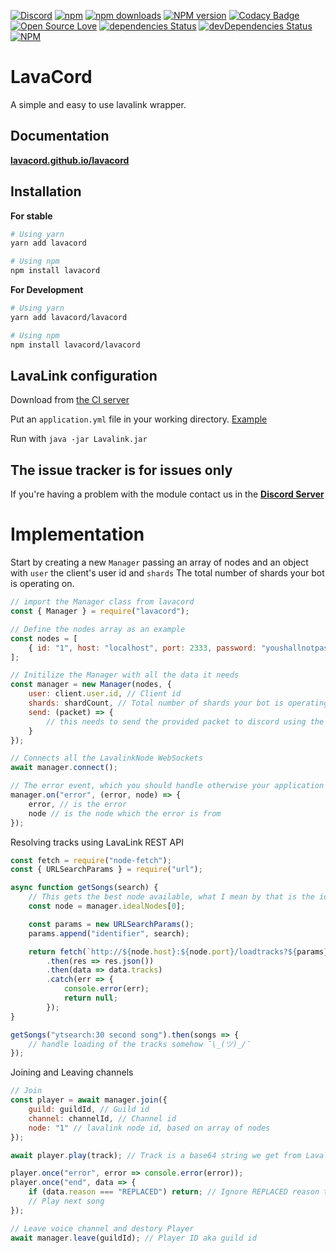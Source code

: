 [![Discord](https://discordapp.com/api/guilds/323779330033319941/embed.png)](https://discord.gg/wXrjZmV)
[![npm](https://img.shields.io/npm/v/npm.svg)](https://www.npmjs.com/package/lavacord)
[![npm downloads](https://img.shields.io/npm/dt/lavacord.svg?maxAge=3600)](https://www.npmjs.com/package/lavacord)
[![NPM version](https://badge.fury.io/js/lavacord.svg)](http://badge.fury.io/js/lavacord)
[![Codacy Badge](https://api.codacy.com/project/badge/Grade/b50839d781c24a94a4e1c17342a147bd)](https://www.codacy.com/app/lavacord/lavacord?utm_source=github.com&amp;utm_medium=referral&amp;utm_content=lavacord/lavacord&amp;utm_campaign=Badge_Grade)
[![Open Source Love](https://badges.frapsoft.com/os/mit/mit.svg?v=102)](https://github.com/ellerbrock/open-source-badge/)
[![dependencies Status](https://david-dm.org/lavacord/lavacord/status.svg)](https://david-dm.org/lavacord/lavacord)
[![devDependencies Status](https://david-dm.org/lavacord/lavacord/dev-status.svg)](https://david-dm.org/lavacord/lavacord?type=dev)
[![NPM](https://nodei.co/npm/lavacord.png?downloads=true&downloadRank=true&stars=true)](https://nodei.co/npm/lavacord/)

# LavaCord
A simple and easy to use lavalink wrapper.

## Documentation
[**lavacord.github.io/lavacord**](https://lavacord.github.io/Lavacord/)

## Installation

**For stable**
```bash
# Using yarn
yarn add lavacord

# Using npm
npm install lavacord
```

**For Development**
```bash
# Using yarn
yarn add lavacord/lavacord

# Using npm
npm install lavacord/lavacord
```

## LavaLink configuration
Download from [the CI server](https://ci.fredboat.com/viewLog.html?buildId=lastSuccessful&buildTypeId=Lavalink_Build&tab=artifacts&guest=1)

Put an `application.yml` file in your working directory. [Example](https://github.com/Frederikam/Lavalink/blob/master/LavalinkServer/application.yml.example)

Run with `java -jar Lavalink.jar`

## The issue tracker is for issues only
If you're having a problem with the module contact us in the [**Discord Server**](https://discord.gg/wXrjZmV)

# Implementation
Start by creating a new `Manager` passing an array of nodes and an object with `user` the client's user id and `shards` The total number of shards your bot is operating on.

```javascript
// import the Manager class from lavacord
const { Manager } = require("lavacord");

// Define the nodes array as an example
const nodes = [
    { id: "1", host: "localhost", port: 2333, password: "youshallnotpass" }
];

// Initilize the Manager with all the data it needs
const manager = new Manager(nodes, {
    user: client.user.id, // Client id
    shards: shardCount, // Total number of shards your bot is operating on
    send: (packet) => {
        // this needs to send the provided packet to discord using the method from your library. use the @lavacord package for the discord library you use if you don't understand this
    }
});

// Connects all the LavalinkNode WebSockets
await manager.connect();

// The error event, which you should handle otherwise your application will crash when an error is emitted
manager.on("error", (error, node) => {
    error, // is the error
    node // is the node which the error is from
});
```

Resolving tracks using LavaLink REST API

```javascript
const fetch = require("node-fetch");
const { URLSearchParams } = require("url");

async function getSongs(search) {
    // This gets the best node available, what I mean by that is the idealNodes getter will filter all the connected nodes and then sort them from best to least beast.
    const node = manager.idealNodes[0];

    const params = new URLSearchParams();
    params.append("identifier", search);

    return fetch(`http://${node.host}:${node.port}/loadtracks?${params}`, { headers: { Authorization: node.password } })
        .then(res => res.json())
        .then(data => data.tracks)
        .catch(err => {
            console.error(err);
            return null;
        });
}

getSongs("ytsearch:30 second song").then(songs => {
    // handle loading of the tracks somehow ¯\_(ツ)_/¯
});
```

Joining and Leaving channels

```javascript
// Join
const player = await manager.join({
    guild: guildId, // Guild id
    channel: channelId, // Channel id
    node: "1" // lavalink node id, based on array of nodes
});

await player.play(track); // Track is a base64 string we get from Lavalink REST API

player.once("error", error => console.error(error));
player.once("end", data => {
    if (data.reason === "REPLACED") return; // Ignore REPLACED reason to prevent skip loops
    // Play next song
});

// Leave voice channel and destory Player
await manager.leave(guildId); // Player ID aka guild id
```
